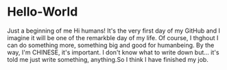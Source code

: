 # Hello-World
Just a beginning of me
Hi humans!
It's the very first day of my GitHub and I imagine it will be one of the remarkble day of my life.
Of course, I thghout I can do something more, something big and good for humanbeing.
By the way, I'm CHINESE, it's important.
I don't know what to write down but... it's told me just write something, anything.So I think I have finished my job.
